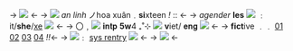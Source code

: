 -> ![](https://media.discordapp.net/attachments/1013576176662482994/1038570911521067199/Untitled35_20221105174950.png) <-
-> ![](https://barbara.crd.co/assets/images/gallery03/c27a248c_original.gif?v=115e6ed7) *an linh* ノhoa xuân﹒**si**xteen *!* :: <-
-> *agender* **les** ![](https://barbara.crd.co/assets/images/gallery18/9ab26404_original.gif?v=115e6ed7) ﹕it/**she**/[xe]() ![](https://barbara.crd.co/assets/images/gallery18/5f246a79_original.gif?v=115e6ed7) <-
-> 〇﹐![](https://barbara.crd.co/assets/images/gallery18/9226e5d1_original.gif?v=115e6ed7) 𝐢𝐧𝐭𝐩 **5w**4 ₊˚⊹ ![](https://watermelon.crd.co/assets/images/gallery01/3e59763c.gif?v=90e42ef7) **v**iet/ 𝐞𝐧𝐠 ![](https://barbara.crd.co/assets/images/gallery07/e6583c6b.gif?v=115e6ed7) <-
-> **fict**ive ﹒﹒ [01](https://megamitensei.fandom.com/wiki/Ann_Takamaki) [02](https://genshin-impact.fandom.com/wiki/Hu_Tao) [03](https://okegom.fandom.com/wiki/Etihw) [04](https://naruto.fandom.com/wiki/Sakura_Haruno) *!!*<-
-> ![](https://barbara.crd.co/assets/images/gallery35/09010f69_original.gif?v=115e6ed7)﹕ [sys rentry](https://rentry.co/waddacchi) ![](https://barbara.crd.co/assets/images/gallery38/3ed9a499.gif?v=115e6ed7) <-
-> ![](https://barbara.crd.co/assets/images/image64.png?v=115e6ed7) <-